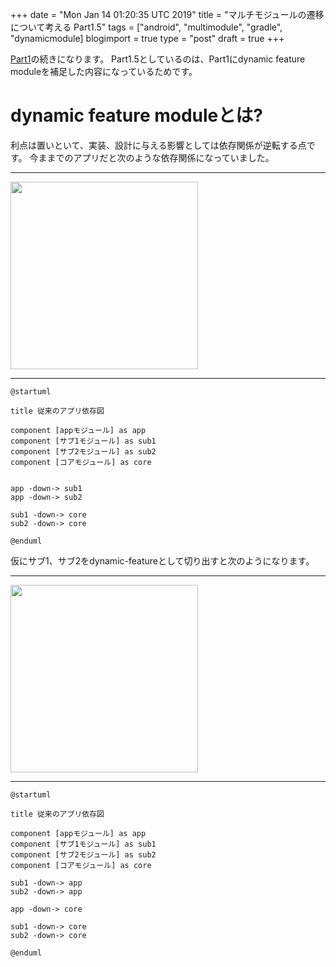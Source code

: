 +++
date = "Mon Jan 14 01:20:35 UTC 2019"
title = "マルチモジュールの遷移について考える Part1.5"
tags = ["android", "multimodule", "gradle", "dynamicmodule]
blogimport = true
type = "post"
draft = true
+++

[Part1](https://satoshun.github.io/2018/12/multi-module_transition_part1/)の続きになります。
Part1.5としているのは、Part1にdynamic feature moduleを補足した内容になっているためです。

# dynamic feature moduleとは?

利点は置いといて、実装、設計に与える影響としては依存関係が逆転する点です。
今ままでのアプリだと次のような依存関係になっていました。

---

<img src="https://www.plantuml.com/plantuml/svg/SoWkIImgAStDuU8goIp9ILLukc_oixbB7pUkUzoqw77pzCVDgvxic_jqxOodipTpSINdvnRavwNcbIX49nOKF6vUzBXfn-FcfO-RzpnkNXsha5Yi01H6LlMuQUlZvcc6s5GMboOPOYermg7K25NfPh3hC5KcvnUbSd5n0LsXe9kINvwdQmUn1qt0Y8iB90mN0ci3YQEAS3cavgK0mmO0" width=300>

---

```
@startuml

title 従来のアプリ依存図

component [appモジュール] as app
component [サブ1モジュール] as sub1
component [サブ2モジュール] as sub2
component [コアモジュール] as core


app -down-> sub1
app -down-> sub2

sub1 -down-> core
sub2 -down-> core

@enduml
```

仮にサブ1、サブ2をdynamic-featureとして切り出すと次のようになります。

---

<img src="https://www.plantuml.com/plantuml/svg/SoWkIImgAStDuU8goIp9ILLukc_oixbB7pUkUzoqw77pzCVDgvxic_jqxOodipTpSINdvnRavwNcbIX49nOKF6vUzBXfn-FcfO-RzpnkNXsha5Yi01H6LlMuQUlZvcc6s5GMboOPOYermg7K25NfPh3hC5KcvnUbSd5nWSnMq4t9By_JjGCx2MG2YW0Na80BG7IXQ08BeUY2A798pKi1XXO0" width=300>

---

```
@startuml

title 従来のアプリ依存図

component [appモジュール] as app
component [サブ1モジュール] as sub1
component [サブ2モジュール] as sub2
component [コアモジュール] as core

sub1 -down-> app
sub2 -down-> app

app -down-> core

sub1 -down-> core
sub2 -down-> core

@enduml
```